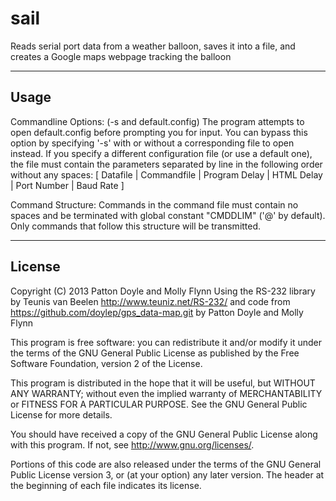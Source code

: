 sail
============

Reads serial port data from a weather balloon, saves it into a file, and creates a Google maps webpage tracking the balloon

------------

Usage
------------

Commandline Options: (-s and default.config)
The program attempts to open default.config before prompting you for input.  You can bypass this option by specifying '-s' with or without a corresponding file to open instead.  If you specify a different configuration file (or use a default one), the file must contain the parameters separated by line in the following order without any spaces:
[ Datafile | Commandfile | Program Delay | HTML Delay | Port Number | Baud Rate ]

Command Structure:
Commands in the command file must contain no spaces and be terminated with global constant "CMDDLIM" ('@' by default).  Only commands that follow this structure will be transmitted.

-----------

License
-----------

Copyright (C) 2013 Patton Doyle and Molly Flynn
Using the RS-232 library by Teunis van Beelen http://www.teuniz.net/RS-232/
and code from https://github.com/doylep/gps_data-map.git by Patton Doyle and Molly Flynn

This program is free software: you can redistribute it and/or modify it under the terms of the GNU General Public License as published by the Free Software Foundation, version 2 of the License.

This program is distributed in the hope that it will be useful, but WITHOUT ANY WARRANTY; without even the implied warranty of MERCHANTABILITY or FITNESS FOR A PARTICULAR PURPOSE. See the GNU General Public License for more details.

You should have received a copy of the GNU General Public License along with this program. If not, see http://www.gnu.org/licenses/.

Portions of this code are also released under the terms of the GNU General Public License version 3, or (at your option) any later version.  The header at the beginning of each file indicates its license.

